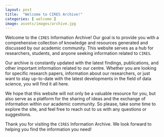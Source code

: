 ```yaml
---
layout: post
title:  "Welcome to CIRES Archive!"
categories: [ welcome ]
image: assets/images/archive.jpg
---
```

Welcome to the `CIRES` Information Archive! Our goal is to provide you with a comprehensive collection of knowledge and resources generated and discussed by our academic community. This website serves as a hub for researchers, students, and anyone seeking information related to `CIRES`.

Our archive is constantly updated with the latest findings, publications, and other important information related to our centre. Whether you are looking for specific research papers, information about our researchers, or just want to stay up-to-date with the latest developments in the field of data science, you will find it all here.

We hope that this website will not only be a valuable resource for you, but also serve as a platform for the sharing of ideas and the exchange of information within our academic community. So please, take some time to explore the site, and feel free to reach out to us with any questions or suggestions.

Thank you for visiting the `CIRES` Information Archive. We look forward to helping you find the information you need!
